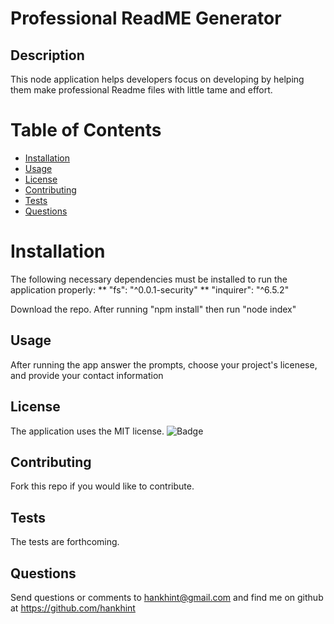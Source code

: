 
# Professional ReadME Generator

## Description
This node application helps developers focus on developing by helping them make professional Readme files with little tame and effort.

# Table of Contents 
- [Installation](#installation)
- [Usage](#usage)
- [License](#license)
- [Contributing](#contributing)
- [Tests](#tests)
- [Questions](#questions)

# Installation
The following necessary dependencies must be installed to run the application properly:
** "fs": "^0.0.1-security"
** "inquirer": "^6.5.2"

Download the repo. After running "npm install" then run "node index" 

## Usage
After running the app answer the prompts, choose your project's licenese, and provide your contact information
 
## License
The application uses the MIT license.
![Badge](https://img.shields.io/badge/License-MIT-blue.svg)
  
## Contributing
Fork this repo if you would like to contribute.

## Tests
The tests are forthcoming. 

## Questions
Send questions or comments to hankhint@gmail.com and find me on github at https://github.com/hankhint
